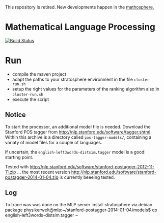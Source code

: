 This repository is retired.
New developments happen in the
[mathosphere.](https://github.com/TU-Berlin/mathosphere/tree/master/mlp)

Mathematical Language Processing
================================
[![Build Status](https://travis-ci.org/TU-Berlin/project-mlp.svg?branch=master)](https://travis-ci.org/TU-Berlin/project-mlp)

# Run
* compile the maven project
* adapt the paths to your stratosphere environment in the file `cluster-run.sh`
* setup the right values for the parameters of the ranking algorithm also in `cluster-run.sh`
* execute the script


## Notice
To start the processor, an additional model file is needed. Download the Stanford POS tagger from http://nlp.stanford.edu/software/tagger.shtml. Within this archive is a directory called `pos-tagger-models/`, containing a variaty of model files for a couple of languages.

If uncertain, the `english-left3words-distsim.tagger` model is a good starting point.

Tested with http://nlp.stanford.edu/software/stanford-postagger-2012-11-11.zip ... the most recent version 
http://nlp.stanford.edu/software/stanford-postagger-2014-01-04.zip
is currently beeeing tested.

## Log

To trace was was done on the MLP server
install stratosphere via debian package
physikerwelt@mlp:~/stanford-postagger-2014-01-04/models$ cp english-left3words-distsim.tagger ~
